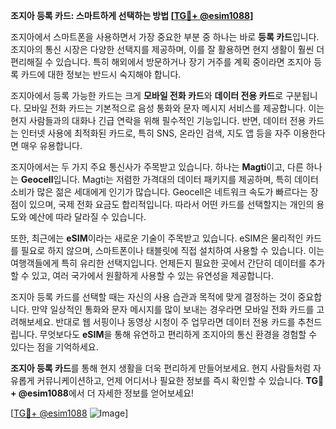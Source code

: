 **조지아 등록 카드: 스마트하게 선택하는 방법 [[TG💪+ @esim1088](https://t.me/s/esim1088)]**

조지아에서 스마트폰을 사용하면서 가장 중요한 부분 중 하나는 바로 **등록 카드**입니다. 조지아의 통신 시장은 다양한 선택지를 제공하며, 이를 잘 활용하면 현지 생활이 훨씬 더 편리해질 수 있습니다. 특히 해외에서 방문하거나 장기 거주를 계획 중이라면 조지아 등록 카드에 대한 정보는 반드시 숙지해야 합니다.

조지아에서 등록 가능한 카드는 크게 **모바일 전화 카드**와 **데이터 전용 카드**로 구분됩니다. 모바일 전화 카드는 기본적으로 음성 통화와 문자 메시지 서비스를 제공합니다. 이는 현지 사람들과의 대화나 긴급 연락을 위해 필수적인 기능입니다. 반면, 데이터 전용 카드는 인터넷 사용에 최적화된 카드로, 특히 SNS, 온라인 검색, 지도 앱 등을 자주 이용한다면 매우 유용합니다.

조지아에서는 두 가지 주요 통신사가 주목받고 있습니다. 하나는 **Magti**이고, 다른 하나는 **Geocell**입니다. Magti는 저렴한 가격대의 데이터 패키지를 제공하며, 특히 데이터 소비가 많은 젊은 세대에게 인기가 많습니다. Geocell은 네트워크 속도가 빠르다는 장점이 있으며, 국제 전화 요금도 합리적입니다. 따라서 어떤 카드를 선택할지는 개인의 용도와 예산에 따라 달라질 수 있습니다.

또한, 최근에는 **eSIM**이라는 새로운 기술이 주목받고 있습니다. eSIM은 물리적인 카드를 필요로 하지 않으며, 스마트폰이나 태블릿에 직접 설치하여 사용할 수 있습니다. 이는 여행객들에게 특히 유리한 선택지입니다. 언제든지 필요한 곳에서 간단히 데이터를 추가할 수 있고, 여러 국가에서 원활하게 사용할 수 있는 유연성을 제공합니다.

조지아 등록 카드를 선택할 때는 자신의 사용 습관과 목적에 맞게 결정하는 것이 중요합니다. 만약 일상적인 통화와 문자 메시지를 많이 보내는 경우라면 모바일 전화 카드를 고려해보세요. 반대로 웹 서핑이나 동영상 시청이 주 업무라면 데이터 전용 카드를 추천드립니다. 무엇보다도 **eSIM**을 통해 유연하고 편리하게 조지아의 통신 환경을 경험할 수 있다는 점을 기억하세요.

**조지아 등록 카드**를 통해 현지 생활을 더욱 편리하게 만들어보세요. 현지 사람들처럼 자유롭게 커뮤니케이션하고, 언제 어디서나 필요한 정보를 즉시 확인할 수 있습니다. **TG💪+ @esim1088**에서 더 자세한 정보를 얻어보세요!

[[TG💪+ @esim1088](https://t.me/s/esim1088) ![Image](https://i.postimg.cc/Y0z9fWf4/image.png)]